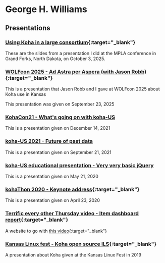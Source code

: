 # George H. Williams

## Presentations

### [Using Koha in a large consortium](/presentations/using_koha_in_a_large_consortium/index.html){:target="_blank"}

These are the slides from a presentation I did at the MPLA conference in Grand Forks, North Dakota, on October 3, 2025.

### [WOLFcon 2025 - Ad Astra per Aspera (with Jason Robb)](/presentations/wolfcon_2025/index.html){:target="_blank"}

This is a presentation that Jason Robb and I gave at WOLFcon 2025 about Koha use in Kansas

This presentation was given on September 23, 2025

### [KohaCon21 - What's going on with koha-US](/presentations/kohacon.2021/kohacon2021.html)

This is a presentation given on December 14, 2021

### [koha-US 2021 - Future of past data](/presentations/kohaus.2021/past.html)

This is a presentation given on September 21, 2021

### [koha-US educational presentation - Very very basic jQuery](https://basicjquery.hopperdietzel.org/)

This is a presentation given on May 21, 2020

### [kohaThon 2020 - Keynote address](https://www.youtube.com/watch?v=-OK30NZvAL4&t=10865s){:target="_blank"}

This is a presentation given on April 23, 2020

### [Terrific every other Thursday video - Item dashboard report](https://will1410.github.io/presentations/itemdashboard.html){:target="_blank"}

A website to go with [this video](https://youtu.be/eY-oGqIQXGA){:target="_blank"}

### [Kansas Linux fest - Koha open source ILS](http://klf2019.hopperdietzel.org/){:target="_blank"}

A presentation about Koha given at the Kansas Linux Fest in 2019
